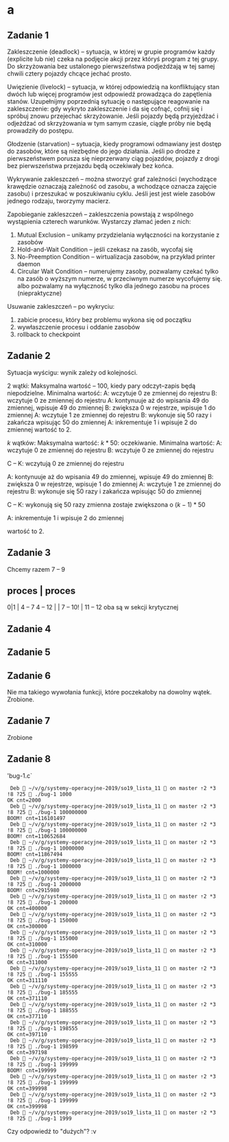 # a

## Zadanie 1

Zakleszczenie (deadlock) – sytuacja, w której w grupie programów każdy (explicite lub nie) czeka na podjęcie akcji przez któryś program z tej grupy. Do skrzyżowania bez ustalonego pierwszeństwa podjeżdżają w tej samej chwili cztery pojazdy chcące jechać prosto.

Uwięzienie (livelock) – sytuacja, w której odpowiedzią na konfliktujący stan dwóch lub więcej programów jest odpowiedź prowadząca do zapętlenia stanów. Uzupełnijmy poprzednią sytuację o następujące reagowanie na zakleszczenie: gdy wykryto zakleszczenie i da się cofnąć, cofnij się i spróbuj znowu przejechać skrzyżowanie. Jeśli pojazdy będą przyjeżdżać i odjeżdżać od skrzyżowania w tym samym czasie, ciągłe próby nie będą prowadziły do postępu.

Głodzenie (starvation) – sytuacja, kiedy programowi odmawiany jest dostęp do zasobów, które są niezbędne do jego działania. Jeśli po drodze z pierwszeństwem porusza się nieprzerwany ciąg pojazdów, pojazdy z drogi bez pierwszeństwa przejazdu będą oczekiwały bez końca.

Wykrywanie zakleszczeń – można stworzyć graf zależności (wychodzące krawędzie oznaczają zależność od zasobu, a wchodzące oznacza zajęcie zasobu) i przeszukać w poszukiwaniu cyklu.
Jeśli jest jest wiele zasobów jednego rodzaju, tworzymy macierz.

Zapobieganie zakleszczeń – zakleszczenia powstają z wspólnego wystąpienia czterech warunków. Wystarczy złamać jeden z nich:

1. Mutual Exclusion – unikamy przydzielania wyłączności na korzystanie z zasobów
2. Hold-and-Wait Condition – jeśli czekasz na zasób, wycofaj się
3. No-Preemption Condition – wirtualizacja zasobów, na przykład printer daemon
4. Circular Wait Condition – numerujemy zasoby, pozwalamy czekać tylko na zasób o wyższym numerze, w przeciwnym numerze wycofujemy się.
  albo pozwalamy na wyłączność tylko dla jednego zasobu na proces (niepraktyczne)

Usuwanie zakleszczeń – po wykryciu:

1. zabicie procesu, który bez problemu wykona się od początku
2. wywłaszczenie procesu i oddanie zasobów
3. rollback to checkpoint

## Zadanie 2

Sytuacja wyścigu: wynik zależy od kolejności.

$2$ wątki:
Maksymalna wartość – 100, kiedy pary odczyt–zapis będą niepodzielne.
Minimalna wartość:
A: wczytuje 0 ze zmiennej do rejestru
B: wczytuje 0 ze zmiennej do rejestru
A: kontynuuje aż do wpisania 49 do zmiennej, wpisuje 49 do zmiennej
B: zwiększa 0 w rejestrze, wpisuje 1 do zmiennej
A: wczytuje 1 ze zmiennej do rejestru
B: wykonuje się 50 razy i zakańcza wpisując 50 do zmiennej
A: inkrementuje 1 i wpisuje 2 do zmiennej
wartość to 2.

$k$ wątków:
Maksymalna wartość: $k * 50$: oczekiwanie.
Minimalna wartość:
A: wczytuje 0 ze zmiennej do rejestru
B: wczytuje 0 ze zmiennej do rejestru

C – K: wczytują 0 ze zmiennej do rejestru

A: kontynuuje aż do wpisania 49 do zmiennej, wpisuje 49 do zmiennej
B: zwiększa 0 w rejestrze, wpisuje 1 do zmiennej
A: wczytuje 1 ze zmiennej do rejestru
B: wykonuje się 50 razy i zakańcza wpisując 50 do zmiennej

C – K: wykonują się 50 razy
zmienna zostaje zwiększona o $(k - 1) * 50$

A: inkrementuje 1 i wpisuje 2 do zmiennej

wartość to 2.

## Zadanie 3

Chcemy razem 7 – 9

proces | proces
---
0|1
 | 4 – 7
4 – 12 |
 | 7 – 10!
 | 11 – 12
oba są w sekcji krytycznej

## Zadanie 4

## Zadanie 5

## Zadanie 6

Nie ma takiego wywołania funkcji, które poczekałoby na dowolny wątek.
Zrobione.

## Zadanie 7

Zrobione

## Zadanie 8

'bug-1.c`

```console
 Deb  ~/v/g/systemy-operacyjne-2019/so19_lista_11  on master ⇡2 *3 !8 ?25  ./bug-1 1000
OK cnt=2000
 Deb  ~/v/g/systemy-operacyjne-2019/so19_lista_11  on master ⇡2 *3 !8 ?25  ./bug-1 100000000
BOOM! cnt=116101497
 Deb  ~/v/g/systemy-operacyjne-2019/so19_lista_11  on master ⇡2 *3 !8 ?25  ./bug-1 100000000
BOOM! cnt=110652684
 Deb  ~/v/g/systemy-operacyjne-2019/so19_lista_11  on master ⇡2 *3 !8 ?25  ./bug-1 10000000 
BOOM! cnt=11867494
 Deb  ~/v/g/systemy-operacyjne-2019/so19_lista_11  on master ⇡2 *3 !8 ?25  ./bug-1 1000000 
BOOM! cnt=1000000
 Deb  ~/v/g/systemy-operacyjne-2019/so19_lista_11  on master ⇡2 *3 !8 ?25  ./bug-1 2000000
BOOM! cnt=2915980
 Deb  ~/v/g/systemy-operacyjne-2019/so19_lista_11  on master ⇡2 *3 !8 ?25  ./bug-1 200000 
OK cnt=400000
 Deb  ~/v/g/systemy-operacyjne-2019/so19_lista_11  on master ⇡2 *3 !8 ?25  ./bug-1 150000
OK cnt=300000
 Deb  ~/v/g/systemy-operacyjne-2019/so19_lista_11  on master ⇡2 *3 !8 ?25  ./bug-1 155000
OK cnt=310000
 Deb  ~/v/g/systemy-operacyjne-2019/so19_lista_11  on master ⇡2 *3 !8 ?25  ./bug-1 155500
OK cnt=311000
 Deb  ~/v/g/systemy-operacyjne-2019/so19_lista_11  on master ⇡2 *3 !8 ?25  ./bug-1 155555 
OK cnt=311110
 Deb  ~/v/g/systemy-operacyjne-2019/so19_lista_11  on master ⇡2 *3 !8 ?25  ./bug-1 185555
OK cnt=371110
 Deb  ~/v/g/systemy-operacyjne-2019/so19_lista_11  on master ⇡2 *3 !8 ?25  ./bug-1 188555
OK cnt=377110
 Deb  ~/v/g/systemy-operacyjne-2019/so19_lista_11  on master ⇡2 *3 !8 ?25  ./bug-1 198555
OK cnt=397110
 Deb  ~/v/g/systemy-operacyjne-2019/so19_lista_11  on master ⇡2 *3 !8 ?25  ./bug-1 198599
OK cnt=397198
 Deb  ~/v/g/systemy-operacyjne-2019/so19_lista_11  on master ⇡2 *3 !8 ?25  ./bug-1 199999
BOOM! cnt=199999
 Deb  ~/v/g/systemy-operacyjne-2019/so19_lista_11  on master ⇡2 *3 !8 ?25  ./bug-1 199999
OK cnt=399998
 Deb  ~/v/g/systemy-operacyjne-2019/so19_lista_11  on master ⇡2 *3 !8 ?25  ./bug-1 199999
OK cnt=399998
 Deb  ~/v/g/systemy-operacyjne-2019/so19_lista_11  on master ⇡2 *3 !8 ?25  ./bug-1 1999
```

Czy odpowiedź to "dużych"? :v
